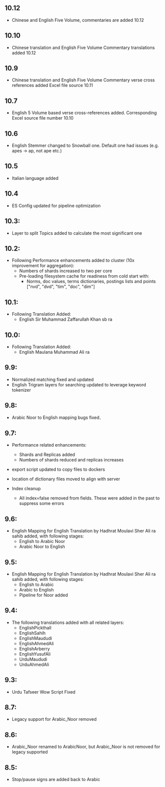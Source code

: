 ## 10.12
  * Chinese and English Five Volume, commentaries are added 10.12

## 10.10
  * Chinese translation and English Five Volume Commentary translations added 10.12

## 10.9
  * Chinese translation and English Five Volume Commentary verse cross references added Excel file source 10.11

## 10.7
  * English 5 Volume based verse cross-references added. Corresponding Excel source file number 10.10

## 10.6
  * English Stemmer changed to Snowball one. Default one had issues (e.g. apes -> ap, not ape etc.)

## 10.5
  * Italian language added

## 10.4
  * ES Config updated for pipeline optimization

## 10.3:
  * Layer to split Topics added to calculate the most significant one

## 10.2:
  * Following Performance enhancements added to cluster (10x improvement for aggregation):
    - Numbers of shards increased to two per core
    - Pre-loading filesystem cache for readiness from cold start with:
      - Norms, doc values, terms dictionaries, postings lists and points ["nvd", "dvd", "tim", "doc", "dim"]

## 10.1:
  * Following Translation Added:
    - English Sir Muhammad Zaffarullah Khan sb ra

## 10.0:
  * Following Translation Added:
    - English Maulana Muhammad Ali ra

## 9.9:
  * Normalized matching fixed and updated
  * English Trigram layers for searching updated to leverage keyword tokenizer

## 9.8:
  * Arabic Noor to English mapping bugs fixed۔

## 9.7:
  * Performance related enhancements:
    - Shards and Replicas added
    - Numbers of shards reduced and replicas increases
  * export script updated to copy files to dockers
  * location of dictionary files moved to align with server

  * Index cleanup
    - All index=false removed from fields. These were added in the past to suppress some errors

## 9.6:
  * English Mapping for English Translation by Hadhrat Moulavi Sher Ali ra sahib added, with following stages:
    - English to Arabic Noor
    - Arabic Noor to English

## 9.5:
  * English Mapping for English Translation by Hadhrat Moulavi Sher Ali ra sahib added, with following stages:
    - English to Arabic
    - Arabic to English
    - Pipeline for Noor added

## 9.4:
  * The following translations added with all related layers:
    - EnglishPickthall
    - EnglishSahih
    - EnglishMaududi
    - EnglishAhmedAli
    - EnglishArberry
    - EnglishYusufAli
    - UrduMaududi
    - UrduAhmedAli

## 9.3:
  * Urdu Tafseer Wow Script Fixed

## 8.7:
  * Legacy support for Arabic_Noor removed

## 8.6:
  * Arabic_Noor renamed to ArabicNoor,  but Arabic_Noor is not removed for legacy supported

## 8.5:
  * Stop/pause signs are added back to Arabic
